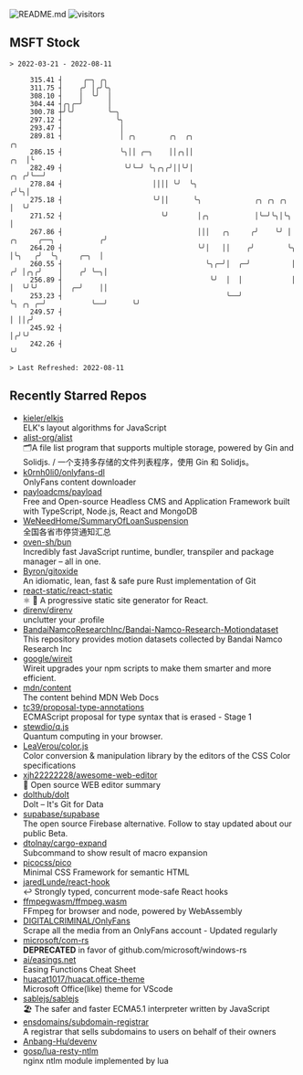 ![README.md](https://github.com/Gerhut/Gerhut/workflows/README.md/badge.svg)
![visitors](https://visitors.vercel.app/Gerhut/Gerhut?token=8cf69d1f6813d272ef062726b6070c9be4ff72038cfe5a7ded7384a8da65d866)

## MSFT Stock

```
> 2022-03-21 - 2022-08-11

     315.41 ┤     ╭─╮ ╭╮                                                                                         
     311.75 ┤    ╭╯ │╭╯╰╮                                                                                        
     308.10 ┤    │  ╰╯  │                                                                                        
     304.44 ┤╭╮╭─╯      │                                                                                        
     300.78 ┼╯╰╯        ╰─╮                                                                                      
     297.12 ┤             ╰╮                                                                                     
     293.47 ┤              │                                                                                     
     289.81 ┤              │ ╭╮        ╭╮  ╭╮                                                                 ╭╮ 
     286.15 ┤              ╰╮││ ╭─╮    ││╭╮││                                                             ╭╮  │╰ 
     282.49 ┤               ╰╯╰─╯ ╰╮╭╮╭╯││╰╯│                                                         ╭╮ ╭╯╰──╯  
     278.84 ┤                      ││││ ╰╯  ╰╮                                                       ╭╯╰╮│       
     275.18 ┤                      ╰╯││      ╰╮             ╭╮ ╭╮ ╭╮                                 │  ╰╯       
     271.52 ┤                        ╰╯       │╭╮           │╰─╯╰╮│╰╮                                │           
     267.86 ┤                                 │││   ╭╮     ╭╯    ╰╯ │         ╭╮     ╭──╮           ╭╯           
     264.20 ┤                                 ╰╯│   ││    ╭╯        ╰╮        │╰╮   ╭╯  ╰╮     ╭─╮  │            
     260.55 ┤                                   ╰╮╭─╯│  ╭─╯          │       ╭╯ │╭╮╭╯    │    ╭╯ ╰─╮│            
     256.89 ┤                                    ╰╯  │  │            │       │  ╰╯╰╯     │  ╭─╯    ││            
     253.23 ┤                                        ╰──╯            ╰╮ ╭╮ ╭─╯           ╰──╯      ╰╯            
     249.57 ┤                                                         │ ││╭╯                                     
     245.92 ┤                                                         │╭╯╰╯                                      
     242.26 ┤                                                         ╰╯                                         

> Last Refreshed: 2022-08-11
```

## Recently Starred Repos

- [kieler/elkjs](https://github.com/kieler/elkjs)  
  ELK's layout algorithms for JavaScript
- [alist-org/alist](https://github.com/alist-org/alist)  
  🗂️A file list program that supports multiple storage, powered by Gin and Solidjs. / 一个支持多存储的文件列表程序，使用 Gin 和 Solidjs。
- [k0rnh0li0/onlyfans-dl](https://github.com/k0rnh0li0/onlyfans-dl)  
  OnlyFans content downloader
- [payloadcms/payload](https://github.com/payloadcms/payload)  
  Free and Open-source Headless CMS and Application Framework built with TypeScript, Node.js, React and MongoDB
- [WeNeedHome/SummaryOfLoanSuspension](https://github.com/WeNeedHome/SummaryOfLoanSuspension)  
  全国各省市停贷通知汇总
- [oven-sh/bun](https://github.com/oven-sh/bun)  
  Incredibly fast JavaScript runtime, bundler, transpiler and package manager – all in one.
- [Byron/gitoxide](https://github.com/Byron/gitoxide)  
  An idiomatic, lean, fast & safe pure Rust implementation of Git
- [react-static/react-static](https://github.com/react-static/react-static)  
  ⚛️ 🚀 A progressive static site generator for React.
- [direnv/direnv](https://github.com/direnv/direnv)  
  unclutter your .profile
- [BandaiNamcoResearchInc/Bandai-Namco-Research-Motiondataset](https://github.com/BandaiNamcoResearchInc/Bandai-Namco-Research-Motiondataset)  
  This repository provides motion datasets collected by Bandai Namco Research Inc
- [google/wireit](https://github.com/google/wireit)  
  Wireit upgrades your npm scripts to make them smarter and more efficient.
- [mdn/content](https://github.com/mdn/content)  
  The content behind MDN Web Docs
- [tc39/proposal-type-annotations](https://github.com/tc39/proposal-type-annotations)  
  ECMAScript proposal for type syntax that is erased - Stage 1
- [stewdio/q.js](https://github.com/stewdio/q.js)  
  Quantum computing in your browser.
- [LeaVerou/color.js](https://github.com/LeaVerou/color.js)  
  Color conversion & manipulation library by the editors of the CSS Color specifications
- [xjh22222228/awesome-web-editor](https://github.com/xjh22222228/awesome-web-editor)  
  🔨  Open source WEB editor summary
- [dolthub/dolt](https://github.com/dolthub/dolt)  
  Dolt – It's Git for Data
- [supabase/supabase](https://github.com/supabase/supabase)  
  The open source Firebase alternative. Follow to stay updated about our public Beta.
- [dtolnay/cargo-expand](https://github.com/dtolnay/cargo-expand)  
  Subcommand to show result of macro expansion
- [picocss/pico](https://github.com/picocss/pico)  
  Minimal CSS Framework for semantic HTML
- [jaredLunde/react-hook](https://github.com/jaredLunde/react-hook)  
  ↩ Strongly typed, concurrent mode-safe React hooks
- [ffmpegwasm/ffmpeg.wasm](https://github.com/ffmpegwasm/ffmpeg.wasm)  
  FFmpeg for browser and node, powered by WebAssembly
- [DIGITALCRIMINAL/OnlyFans](https://github.com/DIGITALCRIMINAL/OnlyFans)  
  Scrape all the media from an OnlyFans account - Updated regularly
- [microsoft/com-rs](https://github.com/microsoft/com-rs)  
  **DEPRECATED** in favor of github.com/microsoft/windows-rs
- [ai/easings.net](https://github.com/ai/easings.net)  
  Easing Functions Cheat Sheet
- [huacat1017/huacat.office-theme](https://github.com/huacat1017/huacat.office-theme)  
  Microsoft Office(like) theme for VScode
- [sablejs/sablejs](https://github.com/sablejs/sablejs)  
  🏖️ The safer and faster ECMA5.1 interpreter written by JavaScript
- [ensdomains/subdomain-registrar](https://github.com/ensdomains/subdomain-registrar)  
  A registrar that sells subdomains to users on behalf of their owners
- [Anbang-Hu/devenv](https://github.com/Anbang-Hu/devenv)  
- [gosp/lua-resty-ntlm](https://github.com/gosp/lua-resty-ntlm)  
  nginx ntlm module implemented by lua

